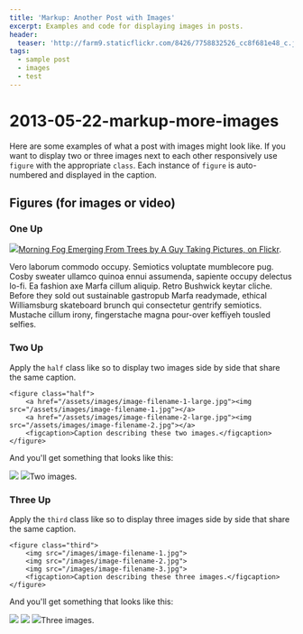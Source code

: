 ```yaml
---
title: 'Markup: Another Post with Images'
excerpt: Examples and code for displaying images in posts.
header:
  teaser: 'http://farm9.staticflickr.com/8426/7758832526_cc8f681e48_c.jpg'
tags:
  - sample post
  - images
  - test
---
```


# 2013-05-22-markup-more-images

Here are some examples of what a post with images might look like. If you want to display two or three images next to each other responsively use `figure` with the appropriate `class`. Each instance of `figure` is auto-numbered and displayed in the caption.

## Figures \(for images or video\)

### One Up

 [![](http://farm9.staticflickr.com/8426/7758832526_cc8f681e48_c.jpg)](http://farm9.staticflickr.com/8426/7758832526_cc8f681e48_b.jpg)[Morning Fog Emerging From Trees by A Guy Taking Pictures, on Flickr](http://www.flickr.com/photos/80901381@N04/7758832526/).

Vero laborum commodo occupy. Semiotics voluptate mumblecore pug. Cosby sweater ullamco quinoa ennui assumenda, sapiente occupy delectus lo-fi. Ea fashion axe Marfa cillum aliquip. Retro Bushwick keytar cliche. Before they sold out sustainable gastropub Marfa readymade, ethical Williamsburg skateboard brunch qui consectetur gentrify semiotics. Mustache cillum irony, fingerstache magna pour-over keffiyeh tousled selfies.

### Two Up

Apply the `half` class like so to display two images side by side that share the same caption.

```markup
<figure class="half">
    <a href="/assets/images/image-filename-1-large.jpg"><img src="/assets/images/image-filename-1.jpg"></a>
    <a href="/assets/images/image-filename-2-large.jpg"><img src="/assets/images/image-filename-2.jpg"></a>
    <figcaption>Caption describing these two images.</figcaption>
</figure>
```

And you'll get something that looks like this:

 [![](http://placehold.it/600x300.jpg)](http://placehold.it/1200x600.JPG) [![](http://placehold.it/600x300.jpg)](http://placehold.it/1200x600.jpeg)Two images.

### Three Up

Apply the `third` class like so to display three images side by side that share the same caption.

```markup
<figure class="third">
    <img src="/images/image-filename-1.jpg">
    <img src="/images/image-filename-2.jpg">
    <img src="/images/image-filename-3.jpg">
    <figcaption>Caption describing these three images.</figcaption>
</figure>
```

And you'll get something that looks like this:

 ![](http://placehold.it/600x300.jpg) ![](http://placehold.it/600x300.jpg) ![](http://placehold.it/600x300.jpg)Three images.

